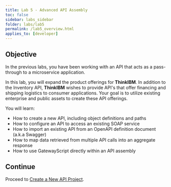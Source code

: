 ```yaml
---
title: Lab 5 - Advanced API Assembly
toc: false
sidebar: labs_sidebar
folder: labs/lab5
permalink: /lab5_overview.html
applies_to: [developer]
---
```


## Objective

In the previous labs, you have been working with an API that acts as a pass-through to a microservice application.

In this lab, you will expand the product offerings for **ThinkIBM**. In addition to the Inventory API, **ThinkIBM** wishes to provide API's that offer financing and shipping logistics to consumer applications. Your goal is to utilize existing enterprise and public assets to create these API offerings.

You will learn:

+ How to create a new API, including object definitions and paths
+ How to configure an API to access an existing SOAP service
+ How to import an existing API from an OpenAPI definition document (a.k.a Swagger)
+ How to map data retrieved from multiple API calls into an aggregate response
+ How to use GatewayScript directly within an API assembly

## Continue

Proceed to [Create a New API Project](lab5_create_new_project.html).